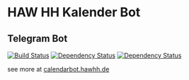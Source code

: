 # HAW HH Kalender Bot

## Telegram Bot

[![Build Status](https://travis-ci.org/HAWHHCalendarBot/TelegramBot.svg?branch=master)](https://travis-ci.org/HAWHHCalendarBot/TelegramBot)
[![Dependency Status](https://david-dm.org/HAWHHCalendarBot/telegrambot/status.svg)](https://david-dm.org/HAWHHCalendarBot/telegrambot)
[![Dependency Status](https://david-dm.org/HAWHHCalendarBot/telegrambot/dev-status.svg)](https://david-dm.org/HAWHHCalendarBot/telegrambot?type=dev)

see more at [calendarbot.hawhh.de](//calendarbot.hawhh.de)
